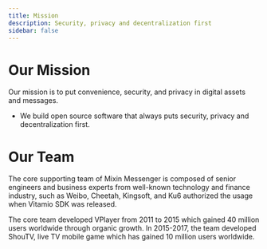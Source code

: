 ```yaml
---
title: Mission
description: Security, privacy and decentralization first
sidebar: false
---
```


# Our Mission

Our mission is to put convenience, security, and privacy in digital assets and messages. 

- We build open source software that always puts security, privacy and decentralization first.

# Our Team

The core supporting team of Mixin Messenger is composed of senior engineers and business experts from well-known technology and finance industry, such as Weibo, Cheetah, Kingsoft, and Ku6 authorized the usage when Vitamio SDK was released. 

The core team developed VPlayer from 2011 to 2015 which gained 40 million users worldwide through organic growth. In 2015-2017, the team developed ShouTV, live TV mobile game which has gained 10 million users worldwide.

